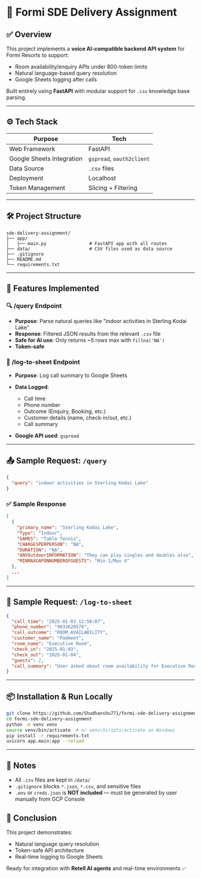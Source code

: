 # 🏨 Formi SDE Delivery Assignment

## ✅ Overview

This project implements a **voice AI-compatible backend API system** for Formi Resorts to support:

* Room availability/enquiry APIs under 800-token limits
* Natural language-based query resolution
* Google Sheets logging after calls

Built entirely using **FastAPI** with modular support for `.csv` knowledge base parsing.

---

## ⚙️ Tech Stack

| Purpose                   | Tech                          |
| ------------------------- | ----------------------------- |
| Web Framework             | FastAPI                       |
| Google Sheets Integration | `gspread`, `oauth2client`     |
| Data Source               | `.csv` files                  |
| Deployment                | Localhost                     |
| Token Management          | Slicing + Filtering           |

---

## 🛠 Project Structure

```
sde-delivery-assignment/
├── app/
│   ├── main.py                # FastAPI app with all routes
├── data/                      # CSV files used as data source
├── .gitignore
├── README.md
└── requirements.txt
```

---

## 🔑 Features Implemented

### 🔍 /query Endpoint

* **Purpose**: Parse natural queries like "indoor activities in Sterling Kodai Lake"
* **Response**: Filtered JSON results from the relevant `.csv` file
* **Safe for AI use**: Only returns \~5 rows max with `fillna('NA')`
* **Token-safe**

### 🧾 /log-to-sheet Endpoint

* **Purpose**: Log call summary to Google Sheets
* **Data Logged**:

  * Call time
  * Phone number
  * Outcome (Enquiry, Booking, etc.)
  * Customer details (name, check-in/out, etc.)
  * Call summary
* **Google API used**: `gspread`

---

## 📤 Sample Request: `/query`

```json
{
  "query": "indoor activities in Sterling Kodai Lake"
}
```

### ✅ Sample Response

```json
[
  {
    "primary_name": "Sterling Kodai Lake",
    "Type": "Indoor",
    "GAMES": "Table Tennis",
    "CHARGESPERPERSON": "NA",
    "DURATION": "NA",
    "ANYOutdoorINFORMATION": "They can play singles and doubles also",
    "MINMAXCAPONNUMBEROFGUESTS": "Min 2/Max 4"
  },
  ...
]
```

---

## 🧾 Sample Request: `/log-to-sheet`

```json
{
  "call_time": "2025-01-03 12:50:07",
  "phone_number": "9833620578",
  "call_outcome": "ROOM_AVAILABILITY",
  "customer_name": "Padmeet",
  "room_name": "Executive Room",
  "check_in": "2025-01-03",
  "check_out": "2025-01-04",
  "guests": 2,
  "call_summary": "User asked about room availability for Executive Room."
}
```

---

## 📦 Installation & Run Locally

```bash
git clone https://github.com/Shudhanshu771/formi-sde-delivery-assignment.git
cd formi-sde-delivery-assignment
python -m venv venv
source venv/bin/activate  # or venv\Scripts\activate on Windows
pip install -r requirements.txt
uvicorn app.main:app --reload
```

---

## 📌 Notes

* All `.csv` files are kept in `/data/`
* `.gitignore` blocks `*.json`, `*.csv`, and sensitive files
* `.env` or `creds.json` is **NOT included** — must be generated by user manually from GCP Console

## 🙌 Conclusion

This project demonstrates:

* Natural language query resolution
* Token-safe API architecture
* Real-time logging to Google Sheets

Ready for integration with **Retell AI agents** and real-time environments ✅
